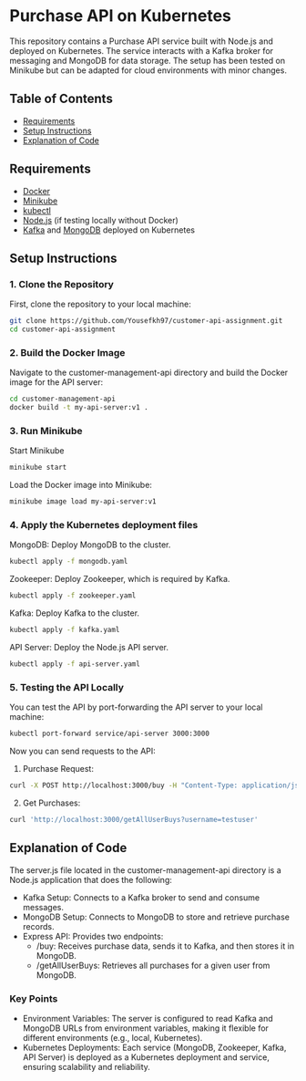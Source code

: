 # Purchase API on Kubernetes

This repository contains a Purchase API service built with Node.js and deployed on Kubernetes. The service interacts with a Kafka broker for messaging and MongoDB for data storage. The setup has been tested on Minikube but can be adapted for cloud environments with minor changes.

## Table of Contents

- [Requirements](#requirements)
- [Setup Instructions](#setup-instructions)
- [Explanation of Code](#explanation-of-code)

## Requirements

- [Docker](https://docs.docker.com/get-docker/)
- [Minikube](https://minikube.sigs.k8s.io/docs/start/)
- [kubectl](https://kubernetes.io/docs/tasks/tools/)
- [Node.js](https://nodejs.org/) (if testing locally without Docker)
- [Kafka](https://kafka.apache.org/) and [MongoDB](https://www.mongodb.com/) deployed on Kubernetes


## Setup Instructions

### 1. Clone the Repository

First, clone the repository to your local machine:

```bash
git clone https://github.com/Yousefkh97/customer-api-assignment.git
cd customer-api-assignment
```
### 2. Build the Docker Image
Navigate to the customer-management-api directory and build the Docker image for the API server:
```bash
cd customer-management-api
docker build -t my-api-server:v1 .
```
### 3. Run Minikube
Start Minikube
```bash
minikube start
```
Load the Docker image into Minikube:
```bash
minikube image load my-api-server:v1
```
### 4. Apply the Kubernetes deployment files
MongoDB: Deploy MongoDB to the cluster.
```bash
kubectl apply -f mongodb.yaml
```
Zookeeper: Deploy Zookeeper, which is required by Kafka.
```bash
kubectl apply -f zookeeper.yaml
```
Kafka: Deploy Kafka to the cluster.
```bash
kubectl apply -f kafka.yaml
```
API Server: Deploy the Node.js API server.
```bash
kubectl apply -f api-server.yaml
```

### 5. Testing the API Locally
You can test the API by port-forwarding the API server to your local machine:
```bash
kubectl port-forward service/api-server 3000:3000
```
Now you can send requests to the API:

1. Purchase Request:
```bash
curl -X POST http://localhost:3000/buy -H "Content-Type: application/json" -d '{"username": "testuser", "userid": "123", "price": 100, "timestamp": "2024-08-11T10:00:00Z"}'
```
2. Get Purchases:
```bash
curl 'http://localhost:3000/getAllUserBuys?username=testuser'
```

## Explanation of Code
The server.js file located in the customer-management-api directory is a Node.js application that does the following:

* Kafka Setup: Connects to a Kafka broker to send and consume messages.
* MongoDB Setup: Connects to MongoDB to store and retrieve purchase records.
* Express API: Provides two endpoints:
  * /buy: Receives purchase data, sends it to Kafka, and then stores it in MongoDB.
  * /getAllUserBuys: Retrieves all purchases for a given user from MongoDB.
 

### Key Points
* Environment Variables: The server is configured to read Kafka and MongoDB URLs from environment variables, making it flexible for different environments (e.g., local, Kubernetes).
* Kubernetes Deployments: Each service (MongoDB, Zookeeper, Kafka, API Server) is deployed as a Kubernetes deployment and service, ensuring scalability and reliability.
